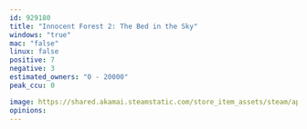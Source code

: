 ```yaml
---
id: 929180
title: "Innocent Forest 2: The Bed in the Sky"
windows: "true"
mac: "false"
linux: false
positive: 7
negative: 3
estimated_owners: "0 - 20000"
peak_ccu: 0

image: https://shared.akamai.steamstatic.com/store_item_assets/steam/apps/929180/header.jpg?t=1580430537
opinions:
---
```

